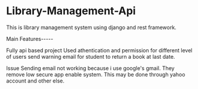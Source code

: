 # Library-Management-Api

This is library management system using django and rest framework.


Main Features-----

Fully api based project
Used athentication and permission for different level of users
send warning email for student to return a book at last date.

Issue
Sending email not working because i use google's gmail. They remove low secure app enable system. This may be done through yahoo account and other else.
